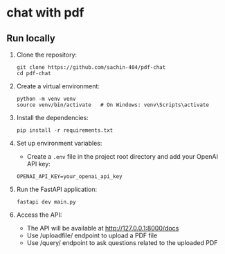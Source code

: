 # chat with pdf

## Run locally

1. Clone the repository:
    ```
    git clone https://github.com/sachin-404/pdf-chat
    cd pdf-chat
    ```

2. Create a virtual environment:
    ```
    python -m venv venv
    source venv/bin/activate   # On Windows: venv\Scripts\activate
    ```

3. Install the dependencies:
    ```
    pip install -r requirements.txt
    ```

4. Set up environment variables:
    - Create a `.env` file in the project root directory and add your OpenAI API key:
    ```
    OPENAI_API_KEY=your_openai_api_key
    ```

5. Run the FastAPI application:
    ```
    fastapi dev main.py
    ```

6. Access the API:
    - The API will be available at http://127.0.0.1:8000/docs
    - Use /uploadfile/ endpoint to upload a PDF file
    - Use /query/ endpoint to ask questions related to the uploaded PDF

